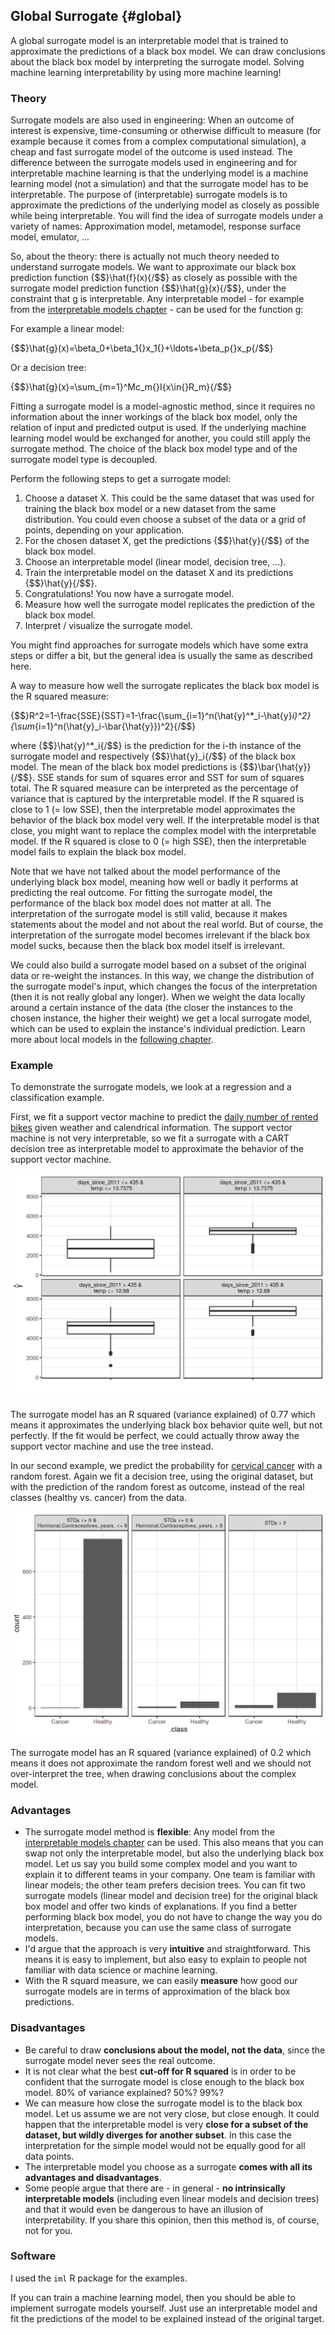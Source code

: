 

## Global Surrogate  {#global}

A global surrogate model is an interpretable model that is trained to approximate the predictions of a black box model. We can draw conclusions about the black box model by interpreting the surrogate model. Solving machine learning interpretability by using more machine learning!


### Theory

<!-- origins -->
Surrogate models are also used in engineering:
When an outcome of interest is expensive, time-consuming or otherwise difficult to measure (for example because it comes from a complex computational simulation), a cheap and fast surrogate model of the outcome is used instead. 
The difference between the surrogate models used in engineering and for interpretable machine learning is that the underlying model is a machine learning model (not a simulation) and that the surrogate model has to be interpretable. 
The purpose of (interpretable) surrogate models is to approximate the predictions of the underlying model as closely as possible while being interpretable.
You will find the idea of surrogate models under a variety of names:
Approximation model, metamodel, response surface model, emulator, ...

So, about the theory:  there is actually not much theory needed to understand surrogate models. 
We want to approximate our black box prediction function {$$}\hat{f}(x){/$$} as closely as possible with the surrogate model prediction function {$$}\hat{g}(x){/$$}, under the constraint that g is interpretable.
Any interpretable model - for example from the [interpretable models chapter](#simple) - can be used for the function g:

For example a linear model:

{$$}\hat{g}(x)=\beta_0+\beta_1{}x_1{}+\ldots+\beta_p{}x_p{/$$}

Or a decision tree:

{$$}\hat{g}(x)=\sum_{m=1}^Mc_m{}I\{x\in{}R_m\}{/$$}

Fitting a surrogate model is a model-agnostic method, since it requires no information about the inner workings of the black box model, only the relation of input and predicted output is used. 
If the underlying machine learning model would be exchanged for another, you could still apply the surrogate method.
The choice of the black box model type and of the surrogate model type is decoupled.


Perform the following steps to get a surrogate model:

1. Choose a dataset X. 
This could be the same dataset that was used for training the black box model or a new dataset from the same distribution.
You could even choose a subset of the data or a grid of points, depending on your application. 
1. For the chosen dataset X, get the predictions {$$}\hat{y}{/$$} of the black box model.
1. Choose an interpretable model (linear model, decision tree, ...).
1. Train the interpretable model on the dataset X and its predictions {$$}\hat{y}{/$$}.
1. Congratulations! You now have a surrogate model.
1. Measure how well the surrogate model replicates the prediction of the black box model.
1. Interpret / visualize the surrogate model.

You might find approaches for surrogate models which have some extra steps or differ a bit, but the general idea is usually the same as described here.

<!-- measure fit -->
A way to measure how well the surrogate replicates the black box model is the R squared measure: 

{$$}R^2=1-\frac{SSE}{SST}=1-\frac{\sum_{i=1}^n(\hat{y}^*_i-\hat{y}_i)^2}{\sum_{i=1}^n(\hat{y}_i-\bar{\hat{y}})^2}{/$$}

where {$$}\hat{y}^*_i{/$$} is the prediction for the i-th instance of the surrogate model and respectively {$$}\hat{y}_i{/$$} of the black box model.
The mean of the black box model predictions is {$$}\bar{\hat{y}}{/$$}.
SSE stands for sum of squares error and SST for sum of squares total. 
The R squared measure can be interpreted as the percentage of variance that is captured by the interpretable model. 
If the R squared is close to 1 (= low SSE), then the interpretable model approximates the behavior of the black box model very well. 
If the interpretable model is that close, you might want to replace the complex model with the interpretable model.
If the R squared is close to 0 (= high SSE), then the interpretable model fails to explain the black box model.

Note that we have not talked about the model performance of the underlying black box model, meaning how well or badly it performs at predicting the real outcome. 
For fitting the surrogate model, the performance of the black box model does not matter at all. 
The interpretation of the surrogate model is still valid, because it makes statements about the model and not about the real world.
But of course, the interpretation of the surrogate model becomes irrelevant if the black box model sucks, because then the black box model itself is irrelevant.



<!-- More ideas-->
We could also build a surrogate model based on a subset of the original data or re-weight the instances.
In this way, we change the distribution of the surrogate model's input, which changes the focus of the interpretation (then it is not really global any longer).
When we weight the data locally around a certain instance of the data (the closer the instances to the chosen instance, the higher their weight) we get a local surrogate model, which can be used to explain the instance's individual prediction.
Learn more about local models in the [following chapter](#lime).


### Example
To demonstrate the surrogate models, we look at a regression and a classification example.

First, we fit a support vector machine to predict the [daily number of rented bikes](#bike-data) given weather and calendrical information.
The support vector machine is not very interpretable, so we fit a surrogate with a CART decision tree as interpretable model to approximate the behavior of the support vector machine.

![The terminal nodes of a surrogate tree that approximates the behavior of a support vector machine trained on the bike rental dataset. The distributions in the nodes show that the surrogate tree predicts a higher number of rented bikes when the weather is above around 13 degrees (Celsius) and when the day was later in the 2 year period (cut point at 435 days).](images/surrogate-bike-1.png)

The surrogate model has an R squared (variance explained) of 0.77 which means it approximates the underlying black box behavior quite well, but not perfectly.
If the fit would be perfect, we could actually throw away the support vector machine and use the tree instead.

In our second example, we predict the probability for [cervical cancer](#cervical) with a random forest.
Again we fit a decision tree, using the original dataset, but with the prediction of the random forest as outcome, instead of the real classes (healthy vs. cancer) from the data.

![The terminal nodes of a surrogate tree that approximates the behavior of a random forest trained on the cervical cancer dataset. The counts in the nodes show the distribution of the black box models classifications in the nodes.](images/surrogate-cervical-1.png)

The surrogate model has an R squared (variance explained) of 0.2 which means it does not approximate the  random forest well and we should not over-interpret the tree, when drawing conclusions about the complex model.

### Advantages 
- The surrogate model method is **flexible**: Any model from the [interpretable models chapter](#simple) can be used.
This also means that you can swap not only the interpretable model, but also the underlying black box model.
Let us say you build some complex model and you want to explain it to different teams in your company.
One team is familiar with linear models; the other team prefers decision trees.
You can fit two surrogate models (linear model and decision tree) for the original black box model and offer two kinds of explanations.
If you find a better performing black box model, you do not have to change the way you do interpretation, because you can use the same class of surrogate models.
- I'd argue that the approach is very **intuitive** and straightforward.
This means it is easy to implement, but also easy to explain to people not familiar with data science or machine learning.
- With the R squard measure, we can easily **measure** how good our surrogate models are in terms of approximation of the black box predictions. 

### Disadvantages
- Be careful to draw **conclusions about the model, not the data**, since the surrogate model never sees the real outcome.
- It is not clear what the best **cut-off for R squared** is in order to be confident that the surrogate model is close enough to the black box model.
80% of variance explained? 50%? 99%?
- We can measure how close the surrogate model is to the black box model. 
Let us assume we are not very close, but close enough. 
It could happen that the interpretable model is very **close for a subset of the dataset, but wildly diverges for another subset**. 
In this case the interpretation for the simple model would not be equally good for all data points.
- The interpretable model you choose as a surrogate **comes with all its advantages and disadvantages**. 
- Some people argue that there are - in general - **no intrinsically interpretable models** (including even linear models and decision trees) and that it would even be dangerous to have an illusion of interpretability. 
If you share this opinion, then this method is, of course, not for you.

### Software

I used the `iml` R package for the examples.

If you can train a machine learning model, then you should be able to implement surrogate models yourself.
Just use an interpretable model and fit the predictions of the model to be explained instead of the original target.

